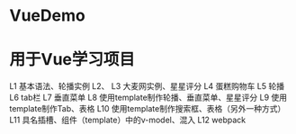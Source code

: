 # VueDemo
# 用于Vue学习项目

L1  基本语法、轮播实例
L2、 L3 大麦网实例、星星评分
L4  蛋糕购物车
L5  轮播
L6  tab栏
L7  垂直菜单
L8  使用template制作轮播、垂直菜单、星星评分
L9  使用template制作Tab、表格
L10 使用template制作搜索框、表格（另外一种方式）
L11 具名插槽、组件（template）中的v-model、混入
L12 webpack
